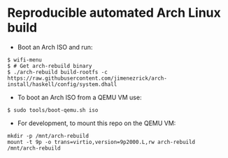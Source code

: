 # Reproducible automated Arch Linux build

+ Boot an Arch ISO and run:

``` shell
$ wifi-menu
$ # Get arch-rebuild binary
$ ./arch-rebuild build-rootfs -c https://raw.githubusercontent.com/jimenezrick/arch-install/haskell/config/system.dhall
```

+ To boot an Arch ISO from a QEMU VM use:

``` shell
$ sudo tools/boot-qemu.sh iso
```

+ For development, to mount this repo on the QEMU VM:

``` shell
mkdir -p /mnt/arch-rebuild
mount -t 9p -o trans=virtio,version=9p2000.L,rw arch-rebuild /mnt/arch-rebuild
```
